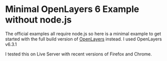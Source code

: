 # Minimal OpenLayers 6 Example without node.js

The official examples all require node.js so here is a minimal example to get started with the full build version of [OpenLayers](https://openlayers.org) instead. I used OpenLayers v6.3.1

I tested this on Live Server with recent versions of Firefox and Chrome.